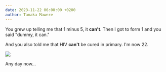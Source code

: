 ```yaml
---
date: 2023-11-22 06:00:00 +0200
author: Tanaka Mawere
---
```


You grew up telling me that 1 minus 5, it **can't**. 
Then I got to form 1 and you said "dummy, it can."

And you also told me that HIV **can't** be cured in primary. 
I'm now 22.


<img src="https://preview.redd.it/c5qz45rp3kx51.jpg?auto=webp&s=46fa8f4cf819450ad2b964b6c1408bd47e86b82e" style="max-width:300px"/>

Any day now...
